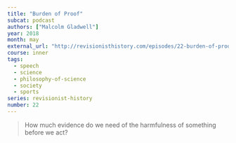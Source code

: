 ```yaml
---
title: "Burden of Proof"
subcat: podcast
authors: ["Malcolm Gladwell"]
year: 2018
month: may
external_url: "http://revisionisthistory.com/episodes/22-burden-of-proof"
course: inner
tags:
  - speech
  - science
  - philosophy-of-science
  - society
  - sports
series: revisionist-history
number: 22
---
```


> How much evidence do we need of the harmfulness of something before we act?

